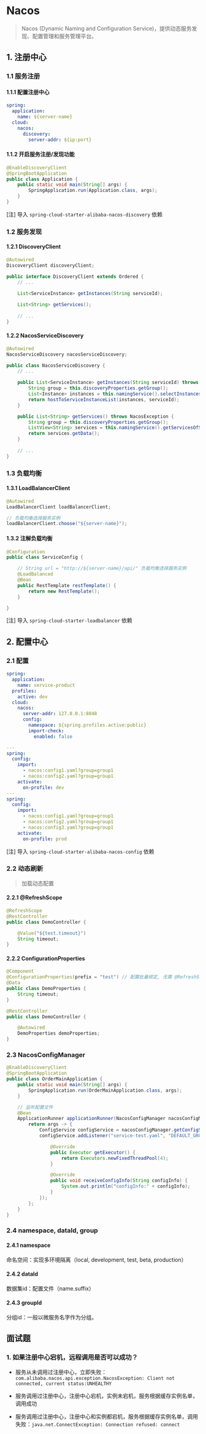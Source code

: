 # Nacos

>Nacos (Dynamic Naming and Configuration Service)，提供动态服务发现、配置管理和服务管理平台。

## 1. 注册中心

### 1.1 服务注册

#### 1.1.1 配置注册中心

```yaml
spring:
  application:
    name: ${server-name}
  cloud:
    nacos:
      discovery:
        server-addr: ${ip:port}
```

#### 1.1.2 开启服务注册/发现功能

```java
@EnableDiscoveryClient
@SpringBootApplication
public class Application {
    public static void main(String[] args) {
        SpringApplication.run(Application.class, args);
    }
}
```

[注] 导入 `spring-cloud-starter-alibaba-nacos-discovery` 依赖

### 1.2 服务发现

#### 1.2.1 DiscoveryClient

```java
@Autowired
DiscoveryClient discoveryClient;

public interface DiscoveryClient extends Ordered {
	// ...
    
    List<ServiceInstance> getInstances(String serviceId);

    List<String> getServices();
    
    // ...
}
```

#### 1.2.2 NacosServiceDiscovery

```java
@Autowired
NacosServiceDiscovery nacosServiceDiscovery;

public class NacosServiceDiscovery {
	// ...
    
    public List<ServiceInstance> getInstances(String serviceId) throws NacosException {
        String group = this.discoveryProperties.getGroup();
        List<Instance> instances = this.namingService().selectInstances(serviceId, group, true);
        return hostToServiceInstanceList(instances, serviceId);
    }

    public List<String> getServices() throws NacosException {
        String group = this.discoveryProperties.getGroup();
        ListView<String> services = this.namingService().getServicesOfServer(1, Integer.MAX_VALUE, group);
        return services.getData();
    }
    
    // ...
}
```

### 1.3 负载均衡

#### 1.3.1 LoadBalancerClient

```java
@Autowired
LoadBalancerClient loadBalancerClient;

// 负载均衡选择服务实例
loadBalancerClient.choose("${server-name}");
```

#### 1.3.2 注解负载均衡

```java
@Configuration
public class ServiceConfig {

    // String url = "http://${server-name}/api/" 负载均衡选择服务实例
    @LoadBalanced
    @Bean
    public RestTemplate restTemplate() {
        return new RestTemplate();
    }

}
```

[注] 导入 `spring-cloud-starter-loadbalancer` 依赖

## 2. 配置中心

### 2.1 配置

```yaml
spring:
  application:
    name: service-product
  profiles:
    active: dev
  cloud:
    nacos:
      server-addr: 127.0.0.1:8848
      config:
        namespace: ${spring.profiles.active:public}
        import-check:
          enabled: false

---
spring:
  config:
    import:
      - nacos:config1.yaml?group=group1
      - nacos:config2.yaml?group=group1
    activate:
      on-profile: dev
---
spring:
  config:
    import:
      - nacos:config1.yaml?group=group1
      - nacos:config2.yaml?group=group1
      - nacos:config3.yaml?group=group1
    activate:
      on-profile: prod
```

[注] 导入 `spring-cloud-starter-alibaba-nacos-config` 依赖

### 2.2 动态刷新

> 加载动态配置

#### 2.2.1 @RefreshScope

```java
@RefreshScope
@RestController
public class DemoController {

    @Value("${test.timeout}")
    String timeout;
}
```

#### 2.2.2 ConfigurationProperties

```java
@Component
@ConfigurationProperties(prefix = "test") // 配置批量绑定, ⽆需 @RefreshScope 实现⾃动刷新
@Data
public class DemoProperties {
    String timeout;
}

@RestController
public class DemoController {

    @Autowired
    DemoProperties demoProperties;
}
```

### 2.3 NacosConfigManager

```java
@EnableDiscoveryClient
@SpringBootApplication
public class OrderMainApplication {
    public static void main(String[] args) {
        SpringApplication.run(OrderMainApplication.class, args);
    }

    // 监听配置文件
    @Bean
    ApplicationRunner applicationRunner(NacosConfigManager nacosConfigManager) {
        return args -> {
            ConfigService configService = nacosConfigManager.getConfigService();
            configService.addListener("service-test.yaml", "DEFAULT_GROUP", new Listener() {

                @Override
                public Executor getExecutor() {
                    return Executors.newFixedThreadPool(4);
                }

                @Override
                public void receiveConfigInfo(String configInfo) {
                    System.out.println("configInfo:" + configInfo);
                }
            });
        };
    }
}
```

### 2.4 namespace, dataId, group

#### 2.4.1 namespace

命名空间：实现多环境隔离（local, development, test, beta, production）

#### 2.4.2 dataId

数据集id：配置文件（name.suffix）

#### 2.4.3 groupId

分组id：一般以微服务名字作为分组。

## 面试题

### 1. 如果注册中心宕机，远程调用是否可以成功？

- 服务从未调用过注册中心，立即失败：`com.alibaba.nacos.api.exception.NacosException: Client not connected, current status:UNHEALTHY`

- 服务调用过注册中心，注册中心宕机，实例未宕机，服务根据缓存实例名单，调用成功
- 服务调用过注册中心，注册中心和实例都宕机，服务根据缓存实例名单，调用失败：`java.net.ConnectException: Connection refused: connect`



